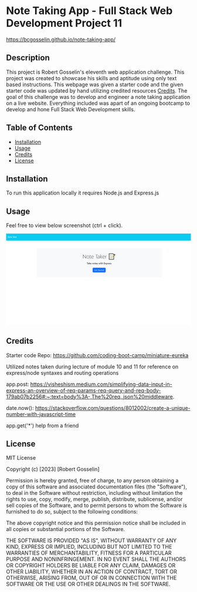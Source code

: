 # Note Taking App - Full Stack Web Development Project 11

https://bcgosselin.github.io/note-taking-app/

## Description
This project is Robert Gosselin's eleventh web application challenge. This project was created to showcase his skills and aptitude using only text based instructions. This webpage was given a starter code and the given starter code was updated by hand utilizing credited resources [Credits](#credits). The goal of this challenge was to develop and engineer a note taking application on a live website. Everything included was apart of an ongoing bootcamp to develop and hone Full Stack Web Development skills.

## Table of Contents

- [Installation](#installation)
- [Usage](#usage)
- [Credits](#credits)
- [License](#license)

## Installation

To run this application locally it requires Node.js and Express.js

## Usage

Feel free to view below screenshot (ctrl + click).

![alt text](public/assets/images/screenshot.png)

## Credits

Starter code Repo: https://github.com/coding-boot-camp/miniature-eureka

Utilized notes taken during lecture of module 10 and 11 for reference on express/node syntaxes and routing operations

app.post:
    https://visheshism.medium.com/simplifying-data-input-in-express-an-overview-of-req-params-req-query-and-req-body-179ab07b2256#:~:text=body%3A-,The%20req.,json%20middleware.

date.now():
    https://stackoverflow.com/questions/8012002/create-a-unique-number-with-javascript-time

app.get('*')
    help from a friend

## License

MIT License

Copyright (c) [2023] [Robert Gosselin]

Permission is hereby granted, free of charge, to any person obtaining a copy
of this software and associated documentation files (the "Software"), to deal
in the Software without restriction, including without limitation the rights
to use, copy, modify, merge, publish, distribute, sublicense, and/or sell
copies of the Software, and to permit persons to whom the Software is
furnished to do so, subject to the following conditions:

The above copyright notice and this permission notice shall be included in all
copies or substantial portions of the Software.

THE SOFTWARE IS PROVIDED "AS IS", WITHOUT WARRANTY OF ANY KIND, EXPRESS OR
IMPLIED, INCLUDING BUT NOT LIMITED TO THE WARRANTIES OF MERCHANTABILITY,
FITNESS FOR A PARTICULAR PURPOSE AND NONINFRINGEMENT. IN NO EVENT SHALL THE
AUTHORS OR COPYRIGHT HOLDERS BE LIABLE FOR ANY CLAIM, DAMAGES OR OTHER
LIABILITY, WHETHER IN AN ACTION OF CONTRACT, TORT OR OTHERWISE, ARISING FROM,
OUT OF OR IN CONNECTION WITH THE SOFTWARE OR THE USE OR OTHER DEALINGS IN THE
SOFTWARE.
